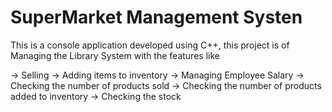 # SuperMarket Management Systen

This is a console application developed using C++, this project is of Managing the Library System with the features like 

-> Selling
-> Adding items to inventory
-> Managing Employee Salary
-> Checking the number of products sold
-> Checking the number of products added to inventory
-> Checking the stock
